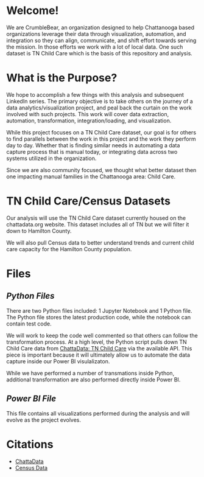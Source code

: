 # **Welcome!**
We are CrumbleBear, an organization designed to help Chattanooga based organizations leverage their data through visualization, automation, and integration so they can align, communicate, and shift effort towards serving the mission. In those efforts we work with a lot of local data. One such dataset is TN Child Care which is the basis of this repository and analysis.

# **What is the Purpose?**
We hope to accomplish a few things with this analysis and subsequent LinkedIn series. The primary objective is to take others on the journey of a data analytics/visualization project, and peal back the curtain on the work involved with such projects. This work will cover data extraction, automation, transformation, integration/loading, and visualization. 

While this project focuses on a TN Child Care dataset, our goal is for others to find parallels between the work in this project and the work they perform day to day. Whether that is finding similar needs in automating a data capture process that is manual today, or integrating data across two systems utilized in the organization.

Since we are also community focused, we thought what better dataset then one impacting manual families in the Chattanooga area: Child Care.

# **TN Child Care/Census Datasets**
Our analysis will use the TN Child Care dataset currently housed on the chattadata.org website. This dataset includes all of TN but we will filter it down to Hamilton County. 

We will also pull Census data to better understand trends and current child care capacity for the Hamilton County population.

# **Files**
## *Python Files*
There are two Python files included: 1 Jupyter Notebook and 1 Python file. The Python file stores the latest production code, while the notebook can contain test code. 

We will work to keep the code well commented so that others can follow the transformation process. At a high level, the Python script pulls down TN Child Care data from [ChattaData: TN Child Care](https://www.chattadata.org/Education/TN-Child-Care/3gj8-3ijm) via the available API. This piece is important because it will ultimately allow us to automate the data capture inside our Power BI visulalizaton.

While we have performed a number of transmations inside Python, additional transformation are also performed directly inside Power BI.

## *Power BI File*
This file contains all visualizations performed during the analysis and will evolve as the project evolves.

# Citations
- [ChattaData](https://www.chattadata.org/)
- [Census Data](https://www.census.gov/data.html)
